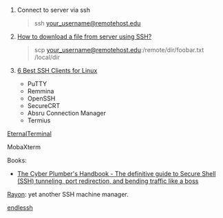 1. Connect to server via ssh
   > ssh your_username@remotehost.edu

2. [How to download a file from server using SSH?](https://stackoverflow.com/questions/9427553/how-to-download-a-file-from-server-using-ssh)
   > scp your_username@remotehost.edu:/remote/dir/foobar.txt /local/dir

3. [6 Best SSH Clients for Linux](https://asoftclick.com/best-ssh-clients-for-linux/)
   - PuTTY
   - Remmina
   - OpenSSH
   - SecureCRT
   - Absru Connection Manager
   - Termius

[EternalTerminal](https://github.com/MisterTea/EternalTerminal)

MobaXterm

Books:

- [The Cyber Plumber's Handbook - The definitive guide to Secure Shell (SSH) tunneling, port redirection, and bending traffic like a boss](https://github.com/opsdisk/the_cyber_plumbers_handbook)

[Rayon](https://github.com/Lakr233/Rayon): yet another SSH machine manager.

[endlessh](https://github.com/skeeto/endlessh)
